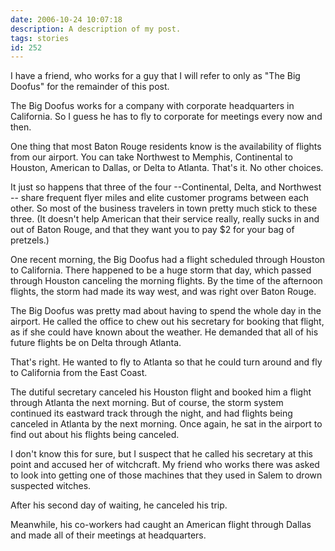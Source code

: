 ```yaml
---
date: 2006-10-24 10:07:18
description: A description of my post.
tags: stories
id: 252
---
```

I have a friend, who works for a guy that I will refer to only as "The Big Doofus" for the remainder of this post.

The Big Doofus works for a company with corporate headquarters in California.  So I guess he has to fly to corporate for meetings every now and then.
<!--more-->
One thing that most Baton Rouge residents know is the availability of flights from our airport.  You can take Northwest to Memphis, Continental to Houston, American to Dallas, or Delta to Atlanta.  That's it.  No other choices.

It just so happens that three of the four --Continental, Delta, and Northwest -- share frequent flyer miles and elite customer programs between each other.  So most of the business travelers in town pretty much stick to these three.  (It doesn't help American that their service really, really sucks in and out of Baton Rouge, and that they want you to pay $2 for your bag of pretzels.)

One recent morning, the Big Doofus had a flight scheduled through Houston to California.  There happened to be a huge storm that day, which passed through Houston canceling the morning flights.  By the time of the afternoon flights, the storm had made its way west, and was right over Baton Rouge.

The Big Doofus was pretty mad about having to spend the whole day in the airport.  He called the office to chew out his secretary for booking that flight, as if she could have known about the weather.  He demanded that all of his future flights be on Delta through Atlanta.

That's right.  He wanted to fly to Atlanta so that he could turn around and fly to California from the East Coast.

The dutiful secretary canceled his Houston flight and booked him a flight through Atlanta the next morning.  But of course, the storm system continued its eastward track through the night, and had flights being canceled in Atlanta by the next morning.  Once again, he sat in the airport to find out about his flights being canceled.

I don't know this for sure, but I suspect that he called his secretary at this point and accused her of witchcraft.  My friend who works there was asked to look into getting one of those machines that they used in Salem to drown suspected witches.

After his second day of waiting, he canceled his trip.

Meanwhile, his co-workers had caught an American flight through Dallas and made all of their meetings at headquarters.